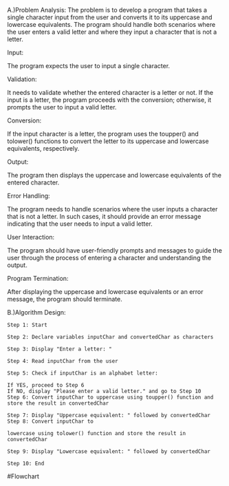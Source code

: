 A.)Problem Analysis: The problem is to develop a program that takes a single character input from the user and converts it to its uppercase and lowercase equivalents. The program should handle both scenarios where the user enters a valid letter and where they input a character that is not a letter.

Input:

The program expects the user to input a single character.

Validation:

It needs to validate whether the entered character is a letter or not. If the input is a letter, the program proceeds with the conversion; otherwise, it prompts the user to input a valid letter.

Conversion:

If the input character is a letter, the program uses the toupper() and tolower() functions to convert the letter to its uppercase and lowercase equivalents, respectively.

Output:

The program then displays the uppercase and lowercase equivalents of the entered character.

Error Handling:

The program needs to handle scenarios where the user inputs a character that is not a letter. In such cases, it should provide an error message indicating that the user needs to input a valid letter.

User Interaction:

The program should have user-friendly prompts and messages to guide the user through the process of entering a character and understanding the output.

Program Termination:

After displaying the uppercase and lowercase equivalents or an error message, the program should terminate.

B.)Algorithm Design:
```mermaid
Step 1: Start

Step 2: Declare variables inputChar and convertedChar as characters

Step 3: Display "Enter a letter: "

Step 4: Read inputChar from the user

Step 5: Check if inputChar is an alphabet letter:

If YES, proceed to Step 6
If NO, display "Please enter a valid letter." and go to Step 10
Step 6: Convert inputChar to uppercase using toupper() function and store the result in convertedChar

Step 7: Display "Uppercase equivalent: " followed by convertedChar Step 8: Convert inputChar to

lowercase using tolower() function and store the result in convertedChar

Step 9: Display "Lowercase equivalent: " followed by convertedChar

Step 10: End
```

#Flowchart

